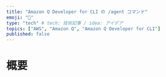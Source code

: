 ```yaml
---
title: "Amazon Q Developer for CLI の /agent コマンド"
emoji: "👻"
type: "tech" # tech: 技術記事 / idea: アイデア
topics: ["AWS", "Amazon Q", "Amazon Q Developer for CLI"]
published: false
---
```


# 概要
